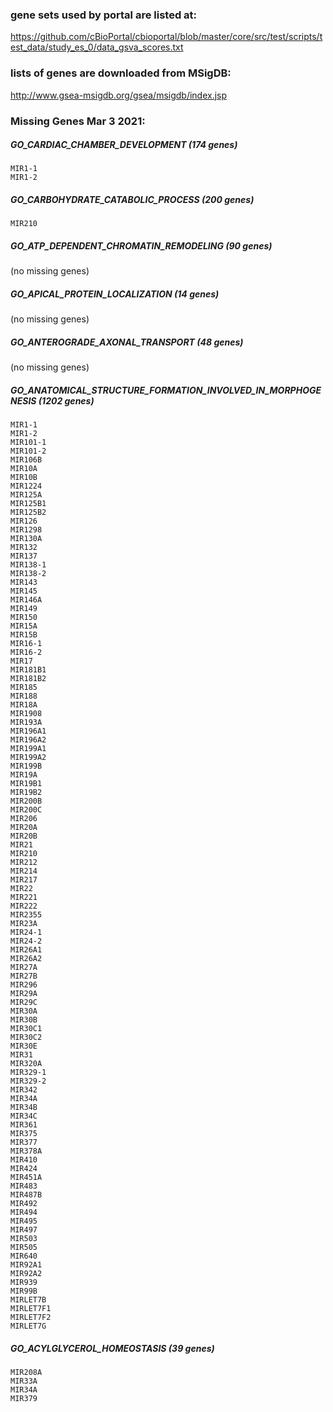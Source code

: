 ### gene sets used by portal are listed at:
https://github.com/cBioPortal/cbioportal/blob/master/core/src/test/scripts/test_data/study_es_0/data_gsva_scores.txt

### lists of genes are downloaded from MSigDB:
http://www.gsea-msigdb.org/gsea/msigdb/index.jsp

### Missing Genes Mar 3 2021:

##### GO_CARDIAC_CHAMBER_DEVELOPMENT (174 genes)
```
MIR1-1  
MIR1-2
```

##### GO_CARBOHYDRATE_CATABOLIC_PROCESS (200 genes)
```
MIR210   
```

##### GO_ATP_DEPENDENT_CHROMATIN_REMODELING (90 genes)
(no missing genes)

##### GO_APICAL_PROTEIN_LOCALIZATION (14 genes)
(no missing genes)

##### GO_ANTEROGRADE_AXONAL_TRANSPORT (48 genes)
(no missing genes)

##### GO_ANATOMICAL_STRUCTURE_FORMATION_INVOLVED_IN_MORPHOGENESIS (1202 genes)
```
MIR1-1  
MIR1-2  
MIR101-1  
MIR101-2  
MIR106B  
MIR10A  
MIR10B  
MIR1224  
MIR125A  
MIR125B1  
MIR125B2  
MIR126  
MIR1298  
MIR130A  
MIR132  
MIR137  
MIR138-1  
MIR138-2  
MIR143  
MIR145  
MIR146A  
MIR149  
MIR150  
MIR15A  
MIR15B  
MIR16-1  
MIR16-2  
MIR17  
MIR181B1  
MIR181B2  
MIR185  
MIR188  
MIR18A  
MIR1908  
MIR193A  
MIR196A1  
MIR196A2  
MIR199A1  
MIR199A2  
MIR199B  
MIR19A  
MIR19B1  
MIR19B2  
MIR200B  
MIR200C  
MIR206  
MIR20A  
MIR20B  
MIR21  
MIR210  
MIR212  
MIR214  
MIR217  
MIR22  
MIR221  
MIR222  
MIR2355  
MIR23A  
MIR24-1  
MIR24-2  
MIR26A1  
MIR26A2  
MIR27A  
MIR27B  
MIR296  
MIR29A  
MIR29C  
MIR30A  
MIR30B  
MIR30C1  
MIR30C2  
MIR30E  
MIR31  
MIR320A  
MIR329-1  
MIR329-2  
MIR342  
MIR34A  
MIR34B  
MIR34C  
MIR361  
MIR375  
MIR377  
MIR378A  
MIR410  
MIR424  
MIR451A  
MIR483  
MIR487B  
MIR492  
MIR494  
MIR495  
MIR497  
MIR503  
MIR505  
MIR640  
MIR92A1  
MIR92A2  
MIR939  
MIR99B  
MIRLET7B  
MIRLET7F1  
MIRLET7F2  
MIRLET7G
```

##### GO_ACYLGLYCEROL_HOMEOSTASIS (39 genes)
```
MIR208A  
MIR33A  
MIR34A  
MIR379
```
